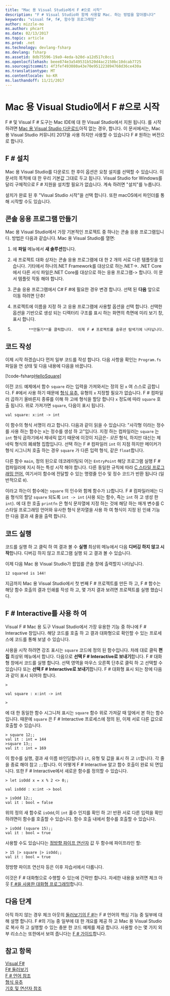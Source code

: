 ```yaml
---
title: "Mac 용 Visual Studio에서 F #으로 시작"
description: "F # Visual Studio와 함께 사용할 Mac. 하는 방법을 알아봅니다"
keywords: "visual f#, f#, 함수형 프로그래밍"
author: mizzle-mo
ms.author: phcart
ms.date: 02/13/2017
ms.topic: article
ms.prod: .net
ms.technology: devlang-fsharp
ms.devlang: fsharp
ms.assetid: 8db75596-19a9-4eda-b20d-a12d517c8cc1
ms.openlocfilehash: beee874e3a549531b520d4ac2150bc10dcab7725
ms.sourcegitcommit: 4f3fef493080a43e70e951223894768d36ce430a
ms.translationtype: MT
ms.contentlocale: ko-KR
ms.lasthandoff: 11/21/2017
---
```

# <a name="get-started-with-f-in-visual-studio-for-mac"></a>Mac 용 Visual Studio에서 F #으로 시작

F # 및 Visual F # 도구는 Mac IDE에 대 한 Visual Studio에서 지원 됩니다.  를 시작 하려면 [Mac 용 Visual Studio 다운로드](https://www.visualstudio.com/downloads/download-visual-studio-vs)아직 없는 경우, 합니다.  이 문서에서는, Mac 용 Visual Studio 커뮤니티 2017을 사용 하지만 사용할 수 있습니다 F # 원하는 버전으로 합니다.

## <a name="installing-f"></a>F # 설치 #

Mac 용 Visual Studio를 다운로드 한 후이 옵션은 요청 설치를 선택할 수 있습니다.  이 문서의 목적에 대 한 우리 기본값 그대로 두고 됩니다.  Visual Studio for Windows를 달리 구체적으로 F # 지원을 설치할 필요가 없습니다.  계속 하려면 "설치"를 누릅니다.

설치가 완료 된 후 "Visual Studio 시작"을 선택 합니다.  또한 macOS에서 파인더를 통해 시작할 수도 있습니다.

## <a name="creating-a-console-application"></a>콘솔 응용 프로그램 만들기

Mac 용 Visual Studio에서 가장 기본적인 프로젝트 중 하나는 콘솔 응용 프로그램입니다.  방법은 다음과 같습니다.  Mac 용 Visual Studio를 열면:

1. 에 **파일** 메뉴에서 **새 솔루션**합니다.

2.  새 프로젝트 대화 상자는 콘솔 응용 프로그램에 대 한 2 개의 서로 다른 템플릿을 있습니다.  기타에서 하나의.NET Framework를 대상으로 하는.NET->.  .NET Core에서 다른 서식 파일은.NET Core를 대상으로 하는 응용 프로그램-> 합니다.  이 문서 템플릿 작동 해야 합니다.

3. 콘솔 응용 프로그램에서 C# F #에 필요한 경우 변경 합니다.  선택 된 **다음** 앞으로 이동 하려면 단추!  

4. 프로젝트에 이름을 지정 하 고 응용 프로그램에 사용할 옵션을 선택 합니다.  선택한 옵션을 기반으로 생성 되는 디렉터리 구조를 표시 하는 화면의 측면에 미리 보기 창, 표시 합니다.  

5. 
              **만들기**를 클릭합니다.  이제 F # 프로젝트를 솔루션 탐색기에 나타납니다.

## <a name="writing-your-code"></a>코드 작성

이제 시작 하겠습니다 먼저 일부 코드를 작성 합니다.  다음 사항을 확인는 `Program.fs` 파일을 연 상태 및 다음 내용에 다음을 바꿉니다.

[!code-fsharp[HelloSquare](../../../samples/snippets/fsharp/getting-started/hello-square.fs)]

이전 코드 예제에서 함수 `square` 라는 입력을 가져와서는 정의 된 `x` 여 스스로 곱합니다.  F #에서 사용 하기 때문에 [형식 유추](../language-reference/type-inference.md), 유형의 `x` 지정할 필요가 없습니다.  F # 컴파일러 곱하기 올바른지 종류를 이해 하 고에 형식을 할당 합니다 `x` 정도에 따라 `square` 호출 됩니다.  위로 가져가면 `square`, 다음이 표시 됩니다.

```
val square: x:int -> int
```

이 함수의 형식 서명이 라고 합니다.  다음과 같이 읽을 수 있습니다: "사각형 이라는 정수를 사용 하는 함수는 x는 정수를 생성 하 고"입니다.  지정 하는 컴파일러는 `square` 는 `int` 형식 곱하기에서 제네릭 없기 때문에 이것이 지금은- *모든* 형식, 하지만 대신는 제네릭 형식의 폐쇄형 집합입니다.  선택 하는 F # 컴파일러 `int` 이 지점 하지만 메이커가 형식 시그니처 호출 하는 경우 `square` 가 다른 입력 형식, 같은 `float`합니다.

다른 함수 `main`, 정의 된으로 데코레이팅되 어는 `EntryPoint` 해당 프로그램 실행 F # 컴파일러에 지시 하는 특성 시작 해야 합니다.  다른 동일한 규칙에 따라 [C 스타일 프로그래밍 언어](https://en.wikipedia.org/wiki/Entry_point#C_and_C.2B.2B), 여기서이 함수에 전달할 수 있는 명령줄 인수 및 정수 코드가 반환 됩니다 (일반적으로 `0`).

이라고 하는이 함수에는 `square` 의 인수와 함께 함수가 `12`합니다.  F # 컴파일러에는 다음 형식의 할당 `square` 되도록 `int -> int` (사용 되는 함수, 즉는 `int` 하 고 생성 한 `int`).  에 대 한 호출 `printfn` 은 형식 문자열에 지정 하는 것에 해당 하는 매개 변수를 C 스타일 프로그래밍 언어와 유사한 형식 문자열을 사용 하 여 형식이 지정 된 인쇄 기능 한 다음 결과 새 줄을 출력 합니다.

## <a name="running-your-code"></a>코드 실행

코드를 실행 하 고 클릭 하 여 결과 볼 수 **실행** 최상위 메뉴에서 다음 **디버깅 하지 않고 시작**합니다.  디버깅 하지 않고 프로그램 실행 되 고 결과 볼 수 있습니다.

이제 다음 Mac 용 Visual Studio가 팝업를 콘솔 창에 출력할지 나타납니다.

```
12 squared is 144!
```

지금까지  Mac 용 Visual Studio에서 첫 번째 F # 프로젝트를 만든 하 고, F # 함수는 해당 함수 호출의 결과 인쇄를 작성 하 고, 몇 가지 결과 보려면 프로젝트를 실행 했습니다.

## <a name="using-f-interactive"></a>F # Interactive를 사용 하 여

Visual F # Mac 용 도구 Visual Studio에서 가장 유용한 기능 중 하나에 F # Interactive 창입니다.  해당 코드를 호출 하 고 결과 대화형으로 확인할 수 있는 프로세스에 코드를 통해 보낼 수 있습니다.

사용을 시작 하려면 강조 표시는 `square` 코드에 정의 된 함수입니다.  차례 대로 클릭 **편집** 최상위 메뉴에서 합니다.  다음으로 **선택 F # Interactive로 보내기**합니다.  F # 대화형 창에서 코드를 실행 합니다.  선택 영역을 마우스 오른쪽 단추로 클릭 하 고 선택할 수 있습니다 또는 **선택 F # Interactive로 보내기**합니다.  F # 대화형 표시 되는 창에 다음과 같이 표시 되어야 합니다.

```
>

val square : x:int -> int

>
```

에 대 한 동일한 함수 시그니처 표시는 `square` 함수 위로 가져갈 때 앞에서 본 하는 함수입니다.  때문에 `square` 은 F # Interactive 프로세스에 정의 된, 이제 서로 다른 값으로 호출할 수 있습니다.

```
> square 12;;
val it : int = 144
>square 13;;
val it : int = 169
```

이 함수를 실행, 결과 새 이름 바인딩합니다 `it`, 유형 및 값을 표시 하 고 `it`합니다.  각 줄을 종료 해야 참고 `;;`합니다.  이 어떻게 F # Interactive 알고 함수 호출이 완료 되 면입니다.  또한 F # Interactive에서 새로운 함수를 정의할 수 있습니다.

```
> let isOdd x = x % 2 <> 0;;

val isOdd : x:int -> bool

> isOdd 12;;
val it : bool = false
```

위의 정의 새 함수로 `isOdd`,이 `int` 홀수 인지를 확인 하 고!  반환 서로 다른 입력을 확인 하려면이 함수를 호출할 수 있습니다.  함수 호출 내에서 함수를 호출할 수 있습니다.

```
> isOdd (square 15);;
val it : bool = true
```

사용할 수도 있습니다는 [정방향 파이프 연산자](../language-reference/symbol-and-operator-reference/index.md) 값 두 함수에 파이프라인 할:

```
> 15 |> square |> isOdd;;
val it : bool = true
```

정방향 파이프 연산자 등은 이후 자습서에서 다룹니다.

이것은 F # 대화형으로 수행할 수 있는에 간략만 합니다.  자세한 내용을 보려면 체크 아웃 [F #을 사용한 대화형 프로그래밍](../tutorials/fsharp-interactive/index.md)합니다.

## <a name="next-steps"></a>다음 단계

아직 하지 않는 경우 체크 아웃의 [둘러보기의 F #](../tour.md)는 F # 언어의 핵심 기능 중 일부에 대해 설명 합니다.  F #의 기능 중 일부에 대 한 개요를 제공 하 고 Mac 용 Visual Studio로 복사 하 고 실행할 수 있는 충분 한 코드 예제를 제공 합니다.  사용할 수는 몇 가지 외부 리소스는 또한에서 보여 줍니다는 [F # 가이드](../index.md)합니다.

## <a name="see-also"></a>참고 항목
 [Visual F#](../index.md)  
 [F# 둘러보기](../tour.md)  
 [F # 언어 참조](../language-reference/index.md)  
 [형식 유추](../language-reference/type-inference.md)  
 [기호 및 연산자 참조](../language-reference/symbol-and-operator-reference/index.md)  
